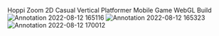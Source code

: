 Hoppi Zoom 2D Casual Vertical Platformer Mobile Game WebGL Build
![Annotation 2022-08-12 165116](https://user-images.githubusercontent.com/62487718/197262614-f5c1504b-cafc-449d-8ef6-dc3a1665cea2.png)
![Annotation 2022-08-12 165323](https://user-images.githubusercontent.com/62487718/197262641-7148d720-69c5-4be2-8983-ee78bb11f2e8.png)
![Annotation 2022-08-12 170012](https://user-images.githubusercontent.com/62487718/197262647-2b3e03cd-4d34-4fdf-b967-adff1c7a9078.png)
